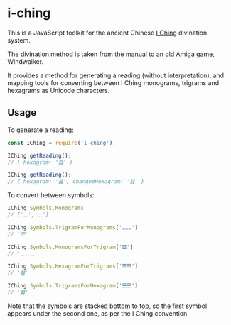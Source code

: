 # i-ching

This is a JavaScript toolkit for the ancient Chinese [I Ching](https://en.wikipedia.org/wiki/I_Ching) divination system.

The divination method is taken from the [manual](https://mocagh.org/origin/windwalker-iching.pdf) to an old Amiga game, Windwalker.

It provides a method for generating a reading (without interpretation), and mapping tools for converting between I Ching monograms, trigrams and hexagrams as Unicode characters.

## Usage

To generate a reading:

```js
const IChing = require('i-ching');

IChing.getReading();
// { hexagram: '䷃' }

IChing.getReading();
// { hexagram: '䷱', changedHexagram: '䷕' }
```

To convert between symbols:

```js
IChing.Symbols.Monograms
// ['⚊','⚋']

IChing.Symbols.TrigramForMonograms['⚊⚋⚊']
// '☲'

IChing.Symbols.MonogramsForTrigram['☲']
// '⚊⚋⚊'

IChing.Symbols.HexagramForTrigrams['☰☵']
// '䷄'

IChing.Symbols.TrigramsForHexagram['☴☶']
// '䷑'
```

Note that the symbols are stacked bottom to top, so the first symbol appears under the second one, as per the I Ching convention.
